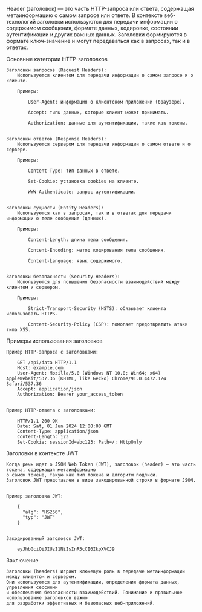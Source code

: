 Header (заголовок) — это часть HTTP-запроса или ответа, содержащая метаинформацию о самом запросе или ответе.
В контексте веб-технологий заголовки используются для передачи информации о содержимом сообщения, формате данных,
кодировке, состоянии аутентификации и других важных данных. Заголовки формируются в формате ключ-значение
и могут передаваться как в запросах, так и в ответах.


Основные категории HTTP-заголовков

    Заголовки запросов (Request Headers):
        Используются клиентом для передачи информации о самом запросе и о клиенте.

        Примеры:

            User-Agent: информация о клиентском приложении (браузере).

            Accept: типы данных, которые клиент может принимать.

            Authorization: данные для аутентификации, такие как токены.


    Заголовки ответов (Response Headers):
        Используются сервером для передачи информации о самом ответе и о сервере.

        Примеры:

            Content-Type: тип данных в ответе.

            Set-Cookie: установка cookies на клиенте.

            WWW-Authenticate: запрос аутентификации.


    Заголовки сущности (Entity Headers):
        Используются как в запросах, так и в ответах для передачи информации о теле сообщения (данных).

        Примеры:

            Content-Length: длина тела сообщения.

            Content-Encoding: метод кодирования тела сообщения.

            Content-Language: язык содержимого.


    Заголовки безопасности (Security Headers):
        Используются для повышения безопасности взаимодействий между клиентом и сервером.

        Примеры:

            Strict-Transport-Security (HSTS): обязывает клиента использовать HTTPS.

            Content-Security-Policy (CSP): помогает предотвратить атаки типа XSS.


Примеры использования заголовков

    Пример HTTP-запроса с заголовками:

        GET /api/data HTTP/1.1
        Host: example.com
        User-Agent: Mozilla/5.0 (Windows NT 10.0; Win64; x64) AppleWebKit/537.36 (KHTML, like Gecko) Chrome/91.0.4472.124 Safari/537.36
        Accept: application/json
        Authorization: Bearer your_access_token


    Пример HTTP-ответа с заголовками:

        HTTP/1.1 200 OK
        Date: Sat, 01 Jun 2024 12:00:00 GMT
        Content-Type: application/json
        Content-Length: 123
        Set-Cookie: sessionId=abc123; Path=/; HttpOnly


Заголовки в контексте JWT

    Когда речь идет о JSON Web Token (JWT), заголовок (header) — это часть токена, содержащая метаинформацию 
    о самом токене, такую как тип токена и алгоритм подписи. 
    Заголовок JWT представлен в виде закодированной строки в формате JSON.

    
    Пример заголовка JWT:
        
        {
          "alg": "HS256",
          "typ": "JWT"
        }
    

    Закодированный заголовок JWT:
    
        eyJhbGciOiJIUzI1NiIsInR5cCI6IkpXVCJ9



Заключение

    Заголовки (headers) играют ключевую роль в передаче метаинформации между клиентом и сервером. 
    Они используются для аутентификации, определения формата данных, управления сессиями 
    и обеспечения безопасности взаимодействий. Понимание и правильное использование заголовков важно 
    для разработки эффективных и безопасных веб-приложений.
